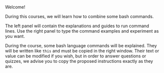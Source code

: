 Welcome!

During this courses, we will learn how to combine some bash commands.

The left panel will contain the explanations and guides to run command lines. Use the right panel to type the command examples and experiment as you want.

During the course, some bash language commands will be explained. They will be written like `this` and must be copied in the right window. Their text or value can be modified if you wish, but in order to answer questions or quizzes, we advise you to copy the proposed instructions exactly as they are.
